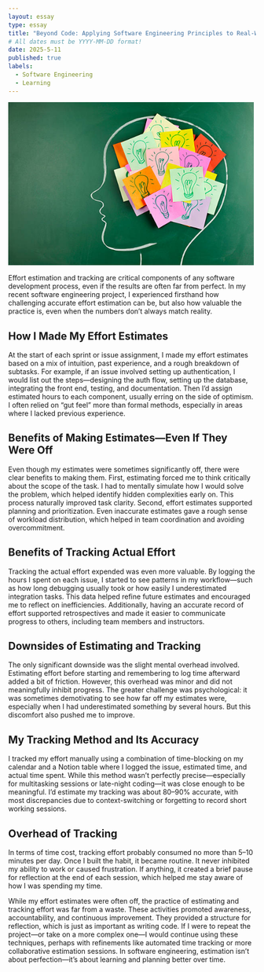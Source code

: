 ```yaml
---
layout: essay
type: essay
title: "Beyond Code: Applying Software Engineering Principles to Real-World Problem Solving"
# All dates must be YYYY-MM-DD format!
date: 2025-5-11
published: true
labels:
  - Software Engineering
  - Learning
---
```


<img width="500px" class="rounded float-start pe-4" src="../img/brainstorm.jpg">

Effort estimation and tracking are critical components of any software development process, even if the results are often far from perfect. In my recent software engineering project, I experienced firsthand how challenging accurate effort estimation can be, but also how valuable the practice is, even when the numbers don’t always match reality.

<h2>How I Made My Effort Estimates</h2>
At the start of each sprint or issue assignment, I made my effort estimates based on a mix of intuition, past experience, and a rough breakdown of subtasks. For example, if an issue involved setting up authentication, I would list out the steps—designing the auth flow, setting up the database, integrating the front end, testing, and documentation. Then I’d assign estimated hours to each component, usually erring on the side of optimism. I often relied on “gut feel” more than formal methods, especially in areas where I lacked previous experience.

<h2>Benefits of Making Estimates—Even If They Were Off</h2>
Even though my estimates were sometimes significantly off, there were clear benefits to making them. First, estimating forced me to think critically about the scope of the task. I had to mentally simulate how I would solve the problem, which helped identify hidden complexities early on. This process naturally improved task clarity. Second, effort estimates supported planning and prioritization. Even inaccurate estimates gave a rough sense of workload distribution, which helped in team coordination and avoiding overcommitment.

<h2>Benefits of Tracking Actual Effort</h2>
Tracking the actual effort expended was even more valuable. By logging the hours I spent on each issue, I started to see patterns in my workflow—such as how long debugging usually took or how easily I underestimated integration tasks. This data helped refine future estimates and encouraged me to reflect on inefficiencies. Additionally, having an accurate record of effort supported retrospectives and made it easier to communicate progress to others, including team members and instructors.

<h2>Downsides of Estimating and Tracking</h2>
The only significant downside was the slight mental overhead involved. Estimating effort before starting and remembering to log time afterward added a bit of friction. However, this overhead was minor and did not meaningfully inhibit progress. The greater challenge was psychological: it was sometimes demotivating to see how far off my estimates were, especially when I had underestimated something by several hours. But this discomfort also pushed me to improve.

<h2>My Tracking Method and Its Accuracy</h2>
I tracked my effort manually using a combination of time-blocking on my calendar and a Notion table where I logged the issue, estimated time, and actual time spent. While this method wasn’t perfectly precise—especially for multitasking sessions or late-night coding—it was close enough to be meaningful. I’d estimate my tracking was about 80–90% accurate, with most discrepancies due to context-switching or forgetting to record short working sessions.

<h2>Overhead of Tracking</h2>
In terms of time cost, tracking effort probably consumed no more than 5–10 minutes per day. Once I built the habit, it became routine. It never inhibited my ability to work or caused frustration. If anything, it created a brief pause for reflection at the end of each session, which helped me stay aware of how I was spending my time.

While my effort estimates were often off, the practice of estimating and tracking effort was far from a waste. These activities promoted awareness, accountability, and continuous improvement. They provided a structure for reflection, which is just as important as writing code. If I were to repeat the project—or take on a more complex one—I would continue using these techniques, perhaps with refinements like automated time tracking or more collaborative estimation sessions. In software engineering, estimation isn’t about perfection—it’s about learning and planning better over time.


